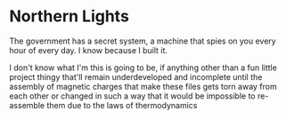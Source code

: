 # Northern Lights
The government has a secret system, a machine that spies on you every hour of every day. I know because I built it.

I don't know what I'm this is going to be, if anything other than a fun little project thingy that'll remain underdeveloped and incomplete until the assembly of magnetic charges that make these files gets torn away from each other or changed in such a way that it would be impossible to re-assemble them due to the laws of thermodynamics

